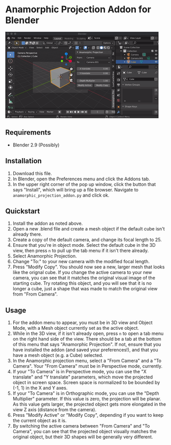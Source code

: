 # Anamorphic Projection Addon for Blender


![Example of anamorphic projection effect on default cube](https://github.com/mcullan/blender-anamorphic-projection/raw/main/static/anamorphic-gif.gif)


## Requirements

* Blender 2.9 (Possibly)

## Installation

1. Download this file.
2. In Blender, open the Preferences menu and click the Addons tab. 
3. In the upper right corner of the pop up window, click the button that says "Install", which will bring up a file browser. Navigate to `anamorphic_projection_addon.py` and click ok.



## Quickstart

1. Install the addon as noted above.
2. Open a new .blend file and create a mesh object if the default cube isn't already there.
3. Create a copy of the default camera, and change its focal length to 25.
4. Ensure that you're in object mode. Select the default cube in the 3D view, then press `n` to pull up the tab menu if it isn't there already.
5. Select Anamorphic Projection.
6. Change "To:" to your new camera with the modified focal length.
7. Press "Modify Copy". You should now see a new, larger mesh that looks like the orignal cube. If you change the active camera to your new camera, you can see that it matches the original visual image of the starting cube. Try rotating this object, and you will see that it is no longer a cube, just a shape that was made to match the original view from "From Camera".



## Usage

1. For the addon menu to appear, you must be in 3D view and Object Mode, with a Mesh object currently set as the active object.
2. While in the 3D view, if it isn't already open, press `n` to open a tab menu on the right hand side of the view. There should be a tab at the bottom of this menu that says "Anamorphic Projection". If not, ensure that you have installed the addon (and saved your preferences!), and that you have a mesh object (e.g. a Cube) selected.
3. In the Anamorphic projection menu, select a "From Camera" and a "To Camera". Your "From Camera" must be in Perspective mode, currently.
4. If your "To Camera" is in Perspective mode, you can use the "X translate" and "Y translate" parameters, which move the projected object in screen space. Screen space is normalized to be bounded by (-1, 1) in the X and Y axes.
5. If your "To Camera" is in Orthographic mode, you can use the "Depth Multiplier" parameter. If this value is zero, the projection will be planar. As this value gets larger, the projected object gets more elongated in the view Z axis (distance from the camera).
6. Press "Modify Active" or "Modify Copy", depending if you want to keep the current object as it is.
7. By switching the active camera between "From Camera" and "To Camera", you can see that the projected object visually matches the original object, but their 3D shapes will be generally very different.

